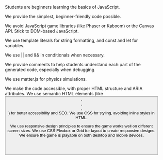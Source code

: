 Students are beginners learning the basics of JavaScript.

We provide the simplest, beginner-friendly code possible.

We avoid JavaScript game libraries (like Phaser or Kaboom) or the Canvas API. Stick to DOM-based JavaScript.

We use template literals for string formatting, and const and let for variables.

We use || and && in conditionals when necessary.

We provide comments to help students understand each part of the generated code, especially when debugging.

We use matter.js for physics simulations.

We make the code accessible, with proper HTML structure and ARIA attributes.
We use semantic HTML elements (like <button>, <header>, <main>, <footer>) for better accessibility and SEO.
We use CSS for styling, avoiding inline styles in HTML.

We use responsive design principles to ensure the game works well on different screen sizes.
We use CSS Flexbox or Grid for layout to create responsive designs.
We ensure the game is playable on both desktop and mobile devices.
